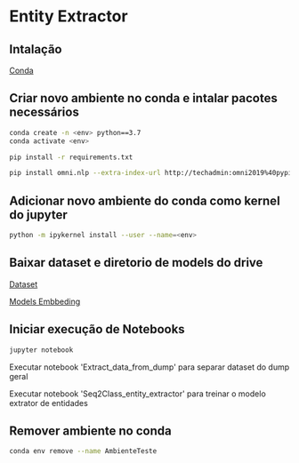 # Entity Extractor

## Intalação

[Conda](https://docs.conda.io/projects/conda/en/latest/index.html)

## Criar novo ambiente no conda e intalar pacotes necessários
```bash
conda create -n <env> python==3.7
conda activate <env>

pip install -r requirements.txt

pip install omni.nlp --extra-index-url http://techadmin:omni2019%40pypi@repo.oppuz.com:8080/ --trusted-host repo.oppuz.com
```

## Adicionar novo ambiente do conda como kernel do jupyter
```bash
python -m ipykernel install --user --name=<env>
```

## Baixar dataset  e diretorio de models do drive

[Dataset](https://drive.google.com/drive/u/2/folders/19J8P3CQHoeBpWlyOV4JhsTMjse7odh6h)

[Models Embbeding](https://drive.google.com/drive/u/2/folders/1eps7_tLfC91lOE8HX3ynStU47ekGYzUh)

## Iniciar execução de Notebooks

```bash
jupyter notebook
```

Executar notebook 'Extract_data_from_dump' para separar dataset do dump geral

Executar notebook 'Seq2Class_entity_extractor' para treinar o modelo extrator de entidades

## Remover ambiente no conda
```bash
conda env remove --name AmbienteTeste
```